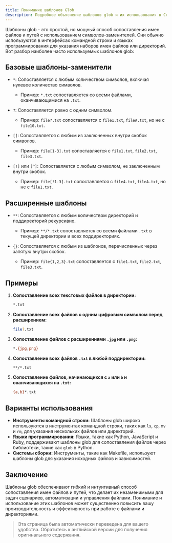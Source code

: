 ```yaml
---
title: Понимание шаблонов Glob
description: Подробное объяснение шаблонов glob и их использования в Code2Prompt.
---
```


Шаблоны glob - это простой, но мощный способ сопоставления имен файлов и путей с использованием символов-заменителей. Они обычно используются в интерфейсах командной строки и языках программирования для указания наборов имен файлов или директорий. Вот разбор наиболее часто используемых шаблонов glob:

## Базовые шаблоны-заменители

- `*`: Сопоставляется с любым количеством символов, включая нулевое количество символов.
  - Пример: `*.txt` сопоставляется со всеми файлами, оканчивающимися на `.txt`.

- `?`: Сопоставляется ровно с одним символом.
  - Пример: `file?.txt` сопоставляется с `file1.txt`, `fileA.txt`, но не с `file10.txt`.

- `[]`: Сопоставляется с любым из заключенных внутри скобок символов.
  - Пример: `file[1-3].txt` сопоставляется с `file1.txt`, `file2.txt`, `file3.txt`.

- `[!]` или `[^]`: Сопоставляется с любым символом, не заключенным внутри скобок.
  - Пример: `file[!1-3].txt` сопоставляется с `file4.txt`, `fileA.txt`, но не с `file1.txt`.

## Расширенные шаблоны

- `**`: Сопоставляется с любым количеством директорий и поддиректорий рекурсивно.
  - Пример: `**/*.txt` сопоставляется со всеми файлами `.txt` в текущей директории и всех поддиректориях.

- `{}`: Сопоставляется с любым из шаблонов, перечисленных через запятую внутри скобок.
  - Пример: `file{1,2,3}.txt` сопоставляется с `file1.txt`, `file2.txt`, `file3.txt`.

## Примеры

1. **Сопоставление всех текстовых файлов в директории:**

   ```sh
   *.txt
   ```

2. **Сопоставление всех файлов с одним цифровым символом перед расширением:**

   ```sh
   file?.txt
   ```

3. **Сопоставление файлов с расширениями `.jpg` или `.png`:**

   ```sh
   *.{jpg,png}
   ```

4. **Сопоставление всех файлов `.txt` в любой поддиректории:**

   ```sh
   **/*.txt
   ```

5. **Сопоставление файлов, начинающихся с `a` или `b` и оканчивающихся на `.txt`:**

   ```sh
   {a,b}*.txt
   ```

## Варианты использования

- **Инструменты командной строки:** Шаблоны glob широко используются в инструментах командной строки, таких как `ls`, `cp`, `mv` и `rm`, для указания нескольких файлов или директорий.
- **Языки программирования:** Языки, такие как Python, JavaScript и Ruby, поддерживают шаблоны glob для сопоставления файлов через библиотеки, такие как `glob` в Python.
- **Системы сборки:** Инструменты, такие как Makefile, используют шаблоны glob для указания исходных файлов и зависимостей.

## Заключение

Шаблоны glob обеспечивают гибкий и интуитивный способ сопоставления имен файлов и путей, что делает их незаменимыми для задач сценариев, автоматизации и управления файлами. Понимание и использование этих шаблонов может существенно повысить вашу производительность и эффективность при работе с файлами и директориями.

> Эта страница была автоматически переведена для вашего удобства. Обратитесь к английской версии для получения оригинального содержания.
